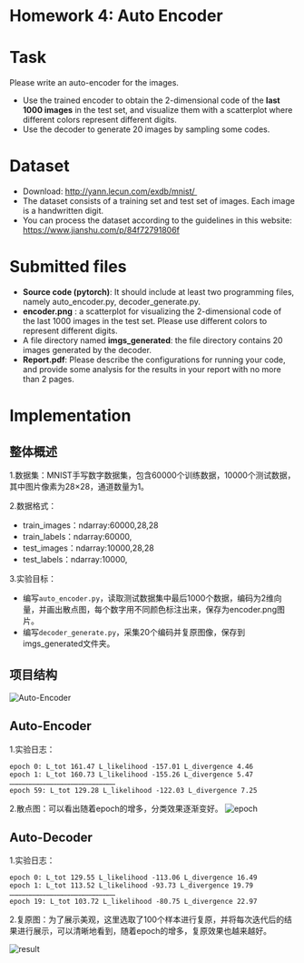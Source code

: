 # Homework 4: Auto Encoder
# Task
Please write an auto-encoder for the images.
* Use the trained encoder to obtain the 2-dimensional code of the **last 1000 images** in the test set, and visualize them with a scatterplot where different colors represent different digits.
* Use the decoder to generate 20 images by sampling some codes.

# Dataset
* Download:  http://yann.lecun.com/exdb/mnist/   
* The dataset consists of a training set and test set of images. Each image is a handwritten digit.
* You can process the dataset according to the guidelines in this website: https://www.jianshu.com/p/84f72791806f

# Submitted files
* **Source code (pytorch)**: It should include at least two programming files, namely auto_encoder.py,  decoder_generate.py. 
* **encoder.png** : a scatterplot for visualizing the 2-dimensional code of the last 1000 images in the test set. Please use different colors to represent different digits. 
* A file directory named **imgs_generated**: the file directory contains 20 images generated by the decoder.
* **Report.pdf**: Please describe the configurations for running your code, and provide some analysis for the results in your report with no more than 2 pages.

# Implementation

## 整体概述
1.数据集：MNIST手写数字数据集，包含60000个训练数据，10000个测试数据，其中图片像素为28×28，通道数量为1。

2.数据格式：
* train_images：ndarray:60000,28,28
* train_labels：ndarray:60000,
* test_images：ndarray:10000,28,28
* test_labels：ndarray:10000,

3.实验目标：
* 编写`auto_encoder.py`，读取测试数据集中最后1000个数据，编码为2维向量，并画出散点图，每个数字用不同颜色标注出来，保存为encoder.png图片。
* 编写`decoder_generate.py`，采集20个编码并复原图像，保存到imgs_generated文件夹。

## 项目结构
![Auto-Encoder](https://jrothschild.oss-cn-shanghai.aliyuncs.com/FDU_Course_ML/4.Auto%20Encoder/Auto-Encoder.png)

## Auto-Encoder
1.实验日志：

```
epoch 0: L_tot 161.47 L_likelihood -157.01 L_divergence 4.46
epoch 1: L_tot 160.73 L_likelihood -155.26 L_divergence 5.47
……………………………………………………………………
epoch 59: L_tot 129.28 L_likelihood -122.03 L_divergence 7.25
```

2.散点图：可以看出随着epoch的增多，分类效果逐渐变好。
![epoch](https://jrothschild.oss-cn-shanghai.aliyuncs.com/FDU_Course_ML/4.Auto%20Encoder/epoch.png)

## Auto-Decoder
1.实验日志：
```
epoch 0: L_tot 129.55 L_likelihood -113.06 L_divergence 16.49
epoch 1: L_tot 113.52 L_likelihood -93.73 L_divergence 19.79
……………………………………………………………………
epoch 19: L_tot 103.72 L_likelihood -80.75 L_divergence 22.97
```

2.复原图：为了展示美观，这里选取了100个样本进行复原，并将每次迭代后的结果进行展示，可以清晰地看到，随着epoch的增多，复原效果也越来越好。

![result](https://jrothschild.oss-cn-shanghai.aliyuncs.com/FDU_Course_ML/4.Auto%20Encoder/result.png)
